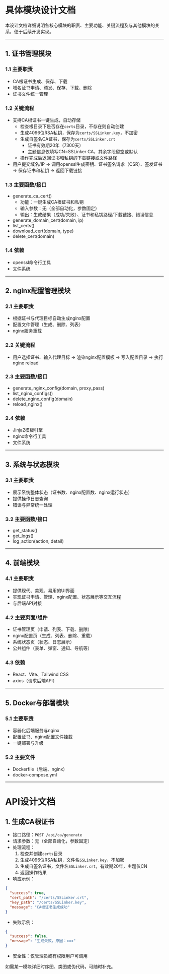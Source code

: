 # 具体模块设计文档

本设计文档详细说明各核心模块的职责、主要功能、关键流程及与其他模块的关系，便于后续开发实现。

---

## 1. 证书管理模块
### 1.1 主要职责
- CA根证书生成、保存、下载
- 域名证书申请、颁发、保存、下载、删除
- 证书文件统一管理

### 1.2 关键流程
- 支持CA根证书一键生成，自动存储
  - 检查根目录下是否存在`certs`目录，不存在则自动创建
  - 生成4096位RSA私钥，保存为`certs/SSLinker.key`，不加密
  - 生成自签名CA证书，保存为`certs/SSLinker.crt`
    - 证书有效期20年（7300天）
    - 主题信息仅填写CN=SSLinker CA，其余字段留空或默认
  - 操作完成后返回证书和私钥的下载链接或文件路径
- 用户提交域名/IP → 调用openssl生成密钥、证书签名请求（CSR）、签发证书 → 保存证书和私钥 → 返回下载链接

### 1.3 主要函数/接口
- generate_ca_cert()
  - 功能：一键生成CA根证书和私钥
  - 输入参数：无（全部自动化，参数固定）
  - 输出：生成结果（成功/失败）、证书和私钥路径/下载链接、错误信息
- generate_domain_cert(domain, ip)
- list_certs()
- download_cert(domain, type)
- delete_cert(domain)

### 1.4 依赖
- openssl命令行工具
- 文件系统

---

## 2. nginx配置管理模块
### 2.1 主要职责
- 根据证书与代理目标自动生成nginx配置
- 配置文件管理（生成、删除、列表）
- nginx服务重载

### 2.2 关键流程
- 用户选择证书、输入代理目标 → 渲染nginx配置模板 → 写入配置目录 → 执行nginx reload

### 2.3 主要函数/接口
- generate_nginx_config(domain, proxy_pass)
- list_nginx_configs()
- delete_nginx_config(domain)
- reload_nginx()

### 2.4 依赖
- Jinja2模板引擎
- nginx命令行工具
- 文件系统

---

## 3. 系统与状态模块
### 3.1 主要职责
- 展示系统整体状态（证书数、nginx配置数、nginx运行状态）
- 提供操作日志查询
- 错误与异常统一处理

### 3.2 主要函数/接口
- get_status()
- get_logs()
- log_action(action, detail)

---

## 4. 前端模块
### 4.1 主要职责
- 提供现代、美观、易用的UI界面
- 实现证书申请、管理、nginx配置、状态展示等交互流程
- 与后端API对接

### 4.2 主要页面/组件
- 证书管理页（申请、列表、下载、删除）
- nginx配置页（生成、列表、删除、重载）
- 系统状态页（状态、日志展示）
- 公共组件（表单、弹窗、通知、导航等）

### 4.3 依赖
- React、Vite、Tailwind CSS
- axios（请求后端API）

---

## 5. Docker与部署模块
### 5.1 主要职责
- 容器化后端服务与nginx
- 配置证书、nginx配置文件挂载
- 一键部署与升级

### 5.2 主要文件
- Dockerfile（后端、nginx）
- docker-compose.yml

---

# API设计文档

## 1. 生成CA根证书

- 接口路径：`POST /api/ca/generate`
- 请求参数：无（全部自动化，参数固定）
- 处理流程：
  1. 检查并创建`certs`目录
  2. 生成4096位RSA私钥，文件名`SSLinker.key`，不加密
  3. 生成自签名证书，文件名`SSLinker.crt`，有效期20年，主题仅CN
  4. 返回操作结果
- 响应示例：
```json
{
  "success": true,
  "cert_path": "/certs/SSLinker.crt",
  "key_path": "/certs/SSLinker.key",
  "message": "CA根证书生成成功"
}
```
- 失败示例：
```json
{
  "success": false,
  "message": "生成失败，原因：xxx"
}
```
- 安全性：仅管理员或有权限用户可调用

如需某一模块详细时序图、类图或伪代码，可随时补充。
